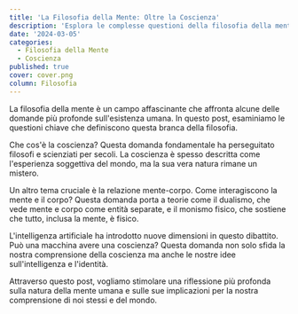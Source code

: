 ```yaml
---
title: 'La Filosofia della Mente: Oltre la Coscienza'
description: 'Esplora le complesse questioni della filosofia della mente, dalla natura della coscienza alla relazione mente-corpo.'
date: '2024-03-05'
categories:
  - Filosofia della Mente
  - Coscienza
published: true
cover: cover.png
column: Filosofia
---
```


La filosofia della mente è un campo affascinante che affronta alcune delle domande più profonde sull'esistenza umana. In questo post, esaminiamo le questioni chiave che definiscono questa branca della filosofia.

Che cos'è la coscienza? Questa domanda fondamentale ha perseguitato filosofi e scienziati per secoli. La coscienza è spesso descritta come l'esperienza soggettiva del mondo, ma la sua vera natura rimane un mistero.

Un altro tema cruciale è la relazione mente-corpo. Come interagiscono la mente e il corpo? Questa domanda porta a teorie come il dualismo, che vede mente e corpo come entità separate, e il monismo fisico, che sostiene che tutto, inclusa la mente, è fisico.

L'intelligenza artificiale ha introdotto nuove dimensioni in questo dibattito. Può una macchina avere una coscienza? Questa domanda non solo sfida la nostra comprensione della coscienza ma anche le nostre idee sull'intelligenza e l'identità.

Attraverso questo post, vogliamo stimolare una riflessione più profonda sulla natura della mente umana e sulle sue implicazioni per la nostra comprensione di noi stessi e del mondo.
